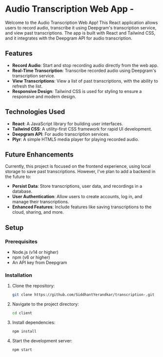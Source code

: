 # Audio Transcription Web App -

Welcome to the Audio Transcription Web App! This React application allows users to record audio, transcribe it using Deepgram's transcription service, and view past transcriptions. The app is built with React and Tailwind CSS, and it integrates with the Deepgram API for audio transcription.

## Features

- **Record Audio**: Start and stop recording audio directly from the web app.
- **Real-Time Transcription**: Transcribe recorded audio using Deepgram's transcription service.
- **View Transcriptions**: View a list of past transcriptions, with the ability to refresh the list.
- **Responsive Design**: Tailwind CSS is used for styling to ensure a responsive and modern design.

## Technologies Used

- **React**: A JavaScript library for building user interfaces.
- **Tailwind CSS**: A utility-first CSS framework for rapid UI development.
- **Deepgram API**: For audio transcription services.
- **Plyr**: A simple HTML5 media player for playing recorded audio.

## Future Enhancements

Currently, this project is focused on the frontend experience, using local storage to save past transcriptions. However, I've plan to add a backend in the future to:

- **Persist Data**: Store transcriptions, user data, and recordings in a database.
- **User Authentication**: Allow users to create accounts, log in, and manage their transcriptions.
- **Enhanced Features**: Include features like saving transcriptions to the cloud, sharing, and more.

## Setup

### Prerequisites

- Node.js (v14 or higher)
- npm (v6 or higher)
- An API key from Deepgram

### Installation

1. Clone the repository:

   ```bash
   git clone https://github.com/SiddhantYerandkar/transcription-.git
   ```
   
2. Navigate to the project directory:

   ```bash
   cd client
   ```
3. Install dependencies:

   ```bash
   npm install
   ```
4. Start the development server:

   ```bash
   npm start
   ```
